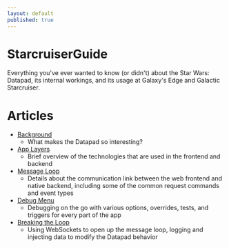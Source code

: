 ```yaml
---
layout: default
published: true
---
```


# StarcruiserGuide

Everything you've ever wanted to know (or didn't) about the Star Wars: Datapad, its internal workings, and its usage at Galaxy's Edge and Galactic Starcruiser.

# Articles

* [Background](/background/)
  * What makes the Datapad so interesting?
* [App Layers](/app-layers/)
  * Brief overview of the technologies that are used in the frontend and backend
* [Message Loop](/message-loop/)
  * Details about the communication link between the web frontend and native backend, including some of the common request commands and event types
* [Debug Menu](/debug-menu/)
  * Debugging on the go with various options, overrides, tests, and triggers for every part of the app
* [Breaking the Loop](/breaking-the-loop/)
  * Using WebSockets to open up the message loop, logging and injecting data to modify the Datapad behavior